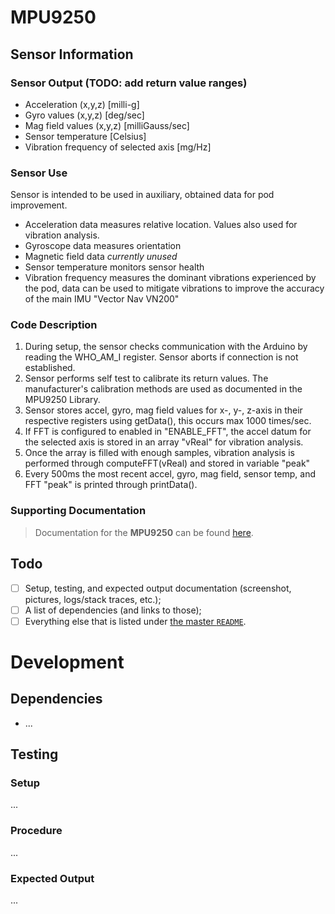 # MPU9250

## Sensor Information

### Sensor Output (TODO: add return value ranges)
- Acceleration (x,y,z) [milli-g]
- Gyro values (x,y,z) [deg/sec]
- Mag field values (x,y,z) [milliGauss/sec]
- Sensor temperature [Celsius]
- Vibration frequency of selected axis [mg/Hz]

### Sensor Use
Sensor is intended to be used in auxiliary, obtained data for pod improvement.
- Acceleration data measures relative location. Values also used for vibration analysis.
- Gyroscope data measures orientation
- Magnetic field data *currently unused*
- Sensor temperature monitors sensor health
- Vibration frequency measures the dominant vibrations experienced by the pod, data can be used to mitigate vibrations to improve the accuracy of the main IMU "Vector Nav VN200"

### Code Description
1. During setup, the sensor checks communication with the Arduino by reading the WHO_AM_I register. Sensor aborts if connection is not established.
2. Sensor performs self test to calibrate its return values. The manufacturer's calibration methods are used as documented in the MPU9250 Library.
3. Sensor stores accel, gyro, mag field values for x-, y-, z-axis in their respective registers using getData(), this occurs max 1000 times/sec.
4. If FFT is configured to enabled in "ENABLE_FFT", the accel datum for the selected axis is stored in an array "vReal" for vibration analysis.
5. Once the array is filled with enough samples, vibration analysis is performed through computeFFT(vReal) and stored in variable "peak"
6. Every 500ms the most recent accel, gyro, mag field, sensor temp, and FFT "peak" is printed through printData().

### Supporting Documentation
> Documentation for the **MPU9250** can be found [here](https://drive.google.com/drive/folders/1T1scCzBrcOk7fL052PqYYgnkAevgHrp9?usp=sharing).


## Todo

- [ ] Setup, testing, and expected output documentation (screenshot, pictures, logs/stack traces, etc.);
- [ ] A list of dependencies (and links to those);
- [ ] Everything else that is listed under [the master `README`](../README.md).

# Development

## Dependencies

- ...

## Testing

### Setup

...

### Procedure

...

### Expected Output

...
